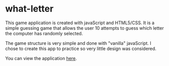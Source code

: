 # what-letter
This game application is created with javaScript and HTML5/CSS. It is a simple guessing game that allows the user 10 attempts to guess which letter the computer has randomly selected.  

The game structure is very simple and done with "vanilla" javaScript.  I chose to create this app to practice so very little design was considered. 

You can view the application [here](https://jdublu416.github.io/what-letter/).
